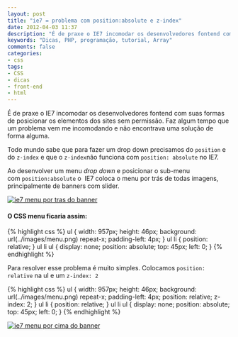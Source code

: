 ```yaml
---
layout: post
title: "ie7 = problema com position:absolute e z-index"
date: 2012-04-03 11:37
description: "É de praxe o IE7 incomodar os desenvolvedores fontend com suas formas de posicionar os elementos dos sites sem permissão"
keywords: "Dicas, PHP, programação, tutorial, Array"
comments: false
categories:
- css
tags:
- CSS
- dicas
- front-end
- html
---
```


É de praxe o IE7 incomodar os desenvolvedores fontend com suas formas de posicionar os elementos dos sites sem permissão. Faz algum tempo que um problema vem me incomodando e não encontrava uma solução de forma alguma.

Todo mundo sabe que para fazer um drop down precisamos do `position` e do `z-index` e que o `z-index`não funciona com `position: absolute` no IE7.

Ao desenvolver um menu _drop down_ e posicionar o sub-menu com `position:absolute` o  IE7 coloca o menu por trás de todas imagens, principalmente de banners com slider.

[![ie7 menu por tras do banner](/assets/uploads/ie7-menu-por-tras-do-banner.jpg "ie7 menu por tras do banner")](/assets/uploads/2012/04/ie7-menu-por-tras-do-banner.jpg)

#### O CSS menu ficaria assim:

{% highlight css %}
ul {
  width: 957px; height: 46px;
  background: url(../images/menu.png) repeat-x;
  padding-left: 4px;
}
ul li {
  position: relative;
}
ul li ul {
  display: none;
  position: absolute;
  top: 45px;
  left: 0;
}
{% endhighlight %}

Para resolver esse problema é muito simples. Colocamos `position: relative` na ul e um `z-index: 2`

{% highlight css %}
ul {
  width: 957px; height: 46px;
  background: url(../images/menu.png) repeat-x;
  padding-left: 4px;
  position: relative;
  z-index: 2;
}
ul li {
  position: relative;
}
ul li ul {
  display: none;
  position: absolute;
  top: 45px;
  left: 0;
}
{% endhighlight %}

[![ie7 menu por cima do banner](/assets/uploads/ie7-menu-por-cima-do-banner.jpg "ie7 menu por cima do banner")](/assets/uploads/2012/04/ie7-menu-por-cima-do-banner.jpg)

